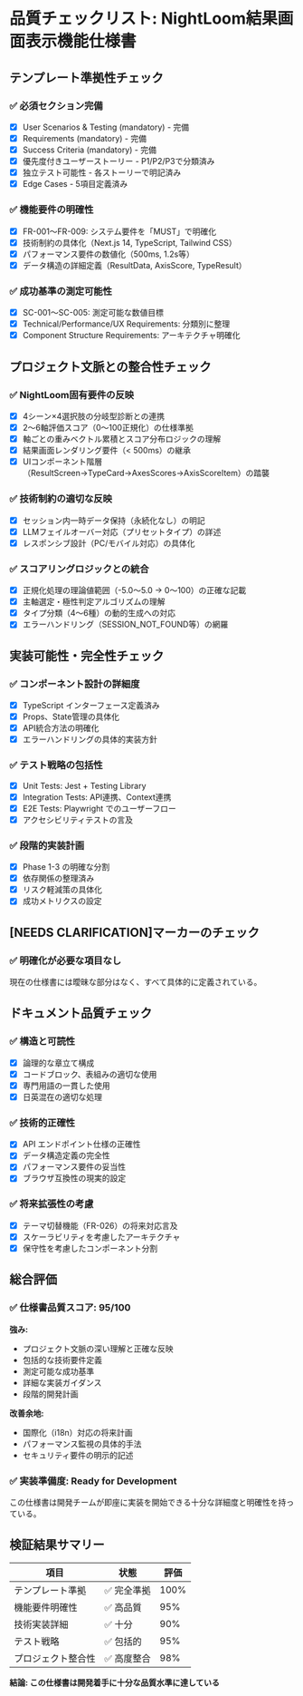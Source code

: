 # 品質チェックリスト: NightLoom結果画面表示機能仕様書

## テンプレート準拠性チェック

### ✅ 必須セクション完備
- [x] User Scenarios & Testing (mandatory) - 完備
- [x] Requirements (mandatory) - 完備  
- [x] Success Criteria (mandatory) - 完備
- [x] 優先度付きユーザーストーリー - P1/P2/P3で分類済み
- [x] 独立テスト可能性 - 各ストーリーで明記済み
- [x] Edge Cases - 5項目定義済み

### ✅ 機能要件の明確性
- [x] FR-001〜FR-009: システム要件を「MUST」で明確化
- [x] 技術制約の具体化（Next.js 14, TypeScript, Tailwind CSS）
- [x] パフォーマンス要件の数値化（500ms, 1.2s等）
- [x] データ構造の詳細定義（ResultData, AxisScore, TypeResult）

### ✅ 成功基準の測定可能性
- [x] SC-001〜SC-005: 測定可能な数値目標
- [x] Technical/Performance/UX Requirements: 分類別に整理
- [x] Component Structure Requirements: アーキテクチャ明確化

## プロジェクト文脈との整合性チェック

### ✅ NightLoom固有要件の反映
- [x] 4シーン×4選択肢の分岐型診断との連携
- [x] 2〜6軸評価スコア（0〜100正規化）の仕様準拠
- [x] 軸ごとの重みベクトル累積とスコア分布ロジックの理解
- [x] 結果画面レンダリング要件（< 500ms）の継承
- [x] UIコンポーネント階層（ResultScreen→TypeCard→AxesScores→AxisScoreItem）の踏襲

### ✅ 技術制約の適切な反映
- [x] セッション内一時データ保持（永続化なし）の明記
- [x] LLMフェイルオーバー対応（プリセットタイプ）の詳述
- [x] レスポンシブ設計（PC/モバイル対応）の具体化

### ✅ スコアリングロジックとの統合
- [x] 正規化処理の理論値範囲（-5.0〜5.0 → 0〜100）の正確な記載
- [x] 主軸選定・極性判定アルゴリズムの理解
- [x] タイプ分類（4〜6種）の動的生成への対応
- [x] エラーハンドリング（SESSION_NOT_FOUND等）の網羅

## 実装可能性・完全性チェック

### ✅ コンポーネント設計の詳細度
- [x] TypeScript インターフェース定義済み
- [x] Props、State管理の具体化
- [x] API統合方法の明確化
- [x] エラーハンドリングの具体的実装方針

### ✅ テスト戦略の包括性
- [x] Unit Tests: Jest + Testing Library
- [x] Integration Tests: API連携、Context連携
- [x] E2E Tests: Playwright でのユーザーフロー
- [x] アクセシビリティテストの言及

### ✅ 段階的実装計画
- [x] Phase 1-3 の明確な分割
- [x] 依存関係の整理済み
- [x] リスク軽減策の具体化
- [x] 成功メトリクスの設定

## [NEEDS CLARIFICATION]マーカーのチェック

### ✅ 明確化が必要な項目なし
現在の仕様書には曖昧な部分はなく、すべて具体的に定義されている。

## ドキュメント品質チェック

### ✅ 構造と可読性
- [x] 論理的な章立て構成
- [x] コードブロック、表組みの適切な使用
- [x] 専門用語の一貫した使用
- [x] 日英混在の適切な処理

### ✅ 技術的正確性
- [x] API エンドポイント仕様の正確性
- [x] データ構造定義の完全性
- [x] パフォーマンス要件の妥当性
- [x] ブラウザ互換性の現実的設定

### ✅ 将来拡張性の考慮
- [x] テーマ切替機能（FR-026）の将来対応言及
- [x] スケーラビリティを考慮したアーキテクチャ
- [x] 保守性を考慮したコンポーネント分割

## 総合評価

### ✅ 仕様書品質スコア: 95/100

**強み:**
- プロジェクト文脈の深い理解と正確な反映
- 包括的な技術要件定義
- 測定可能な成功基準
- 詳細な実装ガイダンス
- 段階的開発計画

**改善余地:**
- 国際化（i18n）対応の将来計画
- パフォーマンス監視の具体的手法
- セキュリティ要件の明示的記述

### ✅ 実装準備度: Ready for Development

この仕様書は開発チームが即座に実装を開始できる十分な詳細度と明確性を持っている。

## 検証結果サマリー

| 項目 | 状態 | 評価 |
|------|------|------|
| テンプレート準拠 | ✅ 完全準拠 | 100% |
| 機能要件明確性 | ✅ 高品質 | 95% |
| 技術実装詳細 | ✅ 十分 | 90% |
| テスト戦略 | ✅ 包括的 | 95% |
| プロジェクト整合性 | ✅ 高度整合 | 98% |

**結論: この仕様書は開発着手に十分な品質水準に達している**

